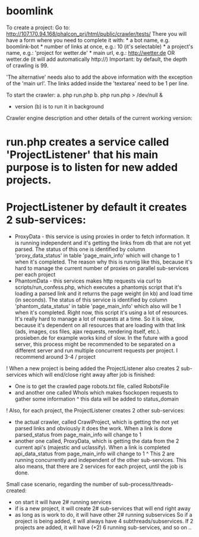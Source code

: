 boomlink
========

To create a project:
 Go to: http://107.170.94.168/phalcon_prj/html/public/crawler/tests/
 There you will have a form where you need to complete it with:
    * a bot name, e.g. boomlink-bot
    * number of links at once, e.g.: 10 (it's selectable)
    * a project's name, e.g.: 'project for wetter.de'
    * main url, e.g.: http://wetter.de OR wetter.de (it will add automatically http://)
 Important: by default, the depth of crawling is 99.

 'The alternative' needs also to add the above information with the exception of the 'main url'. The links added inside the 'textarea' need to be 1 per line.


To start the crawler:
 a. php run.php
 b. php run.php > /dev/null &
 * version (b) is to run it in background

Crawler engine description and other details of the current working version:
# run.php creates a service called 'ProjectListener' that his main purpose is to listen for new added projects.
# ProjectListener by default it creates 2 sub-services:
- ProxyData - this service is using proxies in order to fetch information. It is running independent and it's getting the links from db that are not yet parsed. The status of this one is identified by column
'proxy_data_status' in table 'page_main_info' which will change to 1 when it's completed. The reason why this is runnig like this, because it's hard to manage the current number of proxies on parallel sub-services per each project
- PhantomData - this services makes http requests via curl to scripts/run_confess.php, which executes a phantomjs script that it's loading a parsed link and it returns the page weight (in kb) and load time (in seconds).
The status of this service is identified by column 'phantom_data_status' in table 'page_main_info' which also will be 1 when it's completed. Right now, this script it's using a lot of resources. It's really hard to manage a lot
of requests at a time. So it is slow, because it's dependent on all resources that are loading with that link (ads, images, css files, ajax requests, rendering itself, etc.). prosieben.de for example works kind of slow.
In the future with a good server, this process might be recommended to be separated on a different server and run multiple concurrent requests per project. I recommend around 3-4 / project

! When a new project is being added the ProjectListener also creates 2 sub-services which will end/close right away after job is finished:
- One is to get the crawled page robots.txt file, called RobotsFile
- and another one called WhoIs which makes fsockopen requests to gather some information
^ this data will be added to status_domain

! Also, for each project, the ProjectListener creates 2 other sub-services:
- the actual crawler, called CrawlProject, which is getting the not yet parsed links and obviously it does the work. When a link is done parsed_status from page_main_info will change to 1
- another one called, ProxyData, which is getting the data from the 2 current api's (majestic and uclassify). When a link is completed api_data_status from page_main_info will change to 1
^ This 2 are running concurrently and independent of the other sub-services. This also means, that there are 2 services for each project, until the job is done.

Small case scenario, regarding the number of sub-process/threads-created:
- on start it will have 2# running services
- if is a new project, it will create 2# sub-services that will end right away
- as long as is work to do, it will have other 2# running subservices
So if a project is being added, it will always have 4 subthreads/subservices. If 2 projects are added, it will have (+2) 6 running sub-services, and so on ..